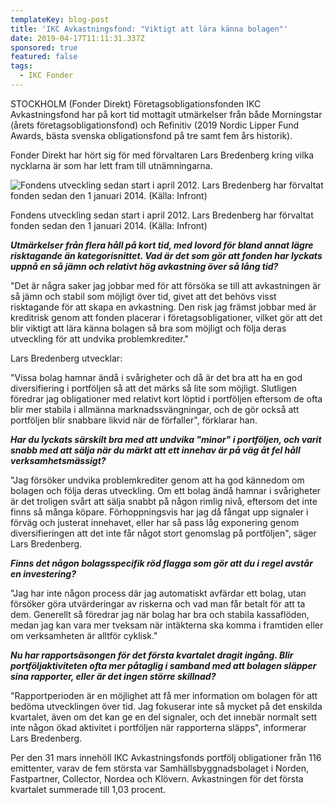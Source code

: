 ```yaml
---
templateKey: blog-post
title: 'IKC Avkastningsfond: "Viktigt att lära känna bolagen"'
date: 2019-04-17T11:11:31.337Z
sponsored: true
featured: false
tags:
  - IKC Fonder
---
```

STOCKHOLM (Fonder Direkt) Företagsobligationsfonden IKC Avkastningsfond har på kort tid mottagit utmärkelser från både Morningstar (årets företagsobligationsfond) och Refinitiv (2019 Nordic Lipper Fund Awards, bästa svenska obligationsfond på tre samt fem års historik).



Fonder Direkt har hört sig för med förvaltaren Lars Bredenberg kring vilka nycklarna är som har lett fram till utnämningarna.

![  Fondens utveckling sedan start i april 2012. Lars Bredenberg har förvaltat fonden sedan den 1 januari 2014. (Källa: Infront)](/img/ikc17apr.png)

<span class="image-caption">  Fondens utveckling sedan start i april 2012. Lars Bredenberg har förvaltat fonden sedan den 1 januari 2014. (Källa: Infront)</span>

**_Utmärkelser från flera håll på kort tid, med lovord för bland annat lägre risktagande än kategorisnittet. Vad är det som gör att fonden har lyckats uppnå en så jämn och relativt hög avkastning över så lång tid?_**



"Det är några saker jag jobbar med för att försöka se till att avkastningen är så jämn och stabil som möjligt över tid, givet att det behövs visst risktagande för att skapa en avkastning. Den risk jag främst jobbar med är kreditrisk genom att fonden placerar i företagsobligationer, vilket gör att det blir viktigt att lära känna bolagen så bra som möjligt och följa deras utveckling för att undvika problemkrediter."



Lars Bredenberg utvecklar:



"Vissa bolag hamnar ändå i svårigheter och då är det bra att ha en god diversifiering i portföljen så att det märks så lite som möjligt. Slutligen föredrar jag obligationer med relativt kort löptid i portföljen eftersom de ofta blir mer stabila i allmänna marknadssvängningar, och de gör också att portföljen blir snabbare likvid när de förfaller", förklarar han.



**_Har du lyckats särskilt bra med att undvika "minor" i portföljen, och varit snabb med att sälja när du märkt att ett innehav är på väg åt fel håll verksamhetsmässigt?_**



"Jag försöker undvika problemkrediter genom att ha god kännedom om bolagen och följa deras utveckling. Om ett bolag ändå hamnar i svårigheter är det troligen svårt att sälja snabbt på någon rimlig nivå, eftersom det inte finns så många köpare. Förhoppningsvis har jag då fångat upp signaler i förväg och justerat innehavet, eller har så pass låg exponering genom diversifieringen att det inte får något stort genomslag på portföljen", säger Lars Bredenberg.



**_Finns det någon bolagsspecifik röd flagga som gör att du i regel avstår en investering?_**



"Jag har inte någon process där jag automatiskt avfärdar ett bolag, utan försöker göra utvärderingar av riskerna och vad man får betalt för att ta dem. Generellt så föredrar jag när bolag har bra och stabila kassaflöden, medan jag kan vara mer tveksam när intäkterna ska komma i framtiden eller om verksamheten är alltför cyklisk."



**_Nu har rapportsäsongen för det första kvartalet dragit ingång. Blir portföljaktiviteten ofta mer påtaglig i samband med att bolagen släpper sina rapporter, eller är det ingen större skillnad?_**



"Rapportperioden är en möjlighet att få mer information om bolagen för att bedöma utvecklingen över tid. Jag fokuserar inte så mycket på det enskilda kvartalet, även om det kan ge en del signaler, och det innebär normalt sett inte någon ökad aktivitet i portföljen när rapporterna släpps", informerar Lars Bredenberg.



Per den 31 mars innehöll IKC Avkastningsfonds portfölj obligationer från 116 emittenter, varav de fem största var Samhällsbyggnadsbolaget i Norden, Fastpartner, Collector, Nordea och Klövern. Avkastningen för det första kvartalet summerade till 1,03 procent.
